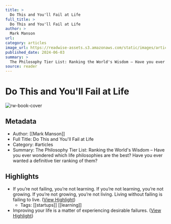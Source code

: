 ```yaml
---
title: >
  Do This and You'll Fail at Life
full_title: >
  Do This and You'll Fail at Life
author: >
  Mark Manson
url: 
category: articles
image_url: https://readwise-assets.s3.amazonaws.com/static/images/article3.5c705a01b476.png
published_date: 2024-06-03
summary: >
  The Philosophy Tier List: Ranking the World's Wisdom – Have you ever wondered which life philosophies are the best? Have you ever wanted a definitive tier ranking of them?
source: reader
---
```

# Do This and You'll Fail at Life

![rw-book-cover](https://readwise-assets.s3.amazonaws.com/static/images/article3.5c705a01b476.png)

## Metadata
- Author: [[Mark Manson]]
- Full Title: Do This and You'll Fail at Life
- Category: #articles
- Summary: The Philosophy Tier List: Ranking the World's Wisdom – Have you ever wondered which life philosophies are the best? Have you ever wanted a definitive tier ranking of them?

## Highlights
- If you’re not failing, you’re not learning. If you’re not learning, you’re not growing. If you’re not growing, you’re not living.
  Living without failing is failing to live. ([View Highlight](https://read.readwise.io/read/01hzrwv06sqf2tbjvggnvam9nb))
    - Tags: [[startups]] [[learning]] 
- Improving your life is a matter of experiencing desirable failures. ([View Highlight](https://read.readwise.io/read/01hzrwv3841t1xw2a0rwfy29ts))


